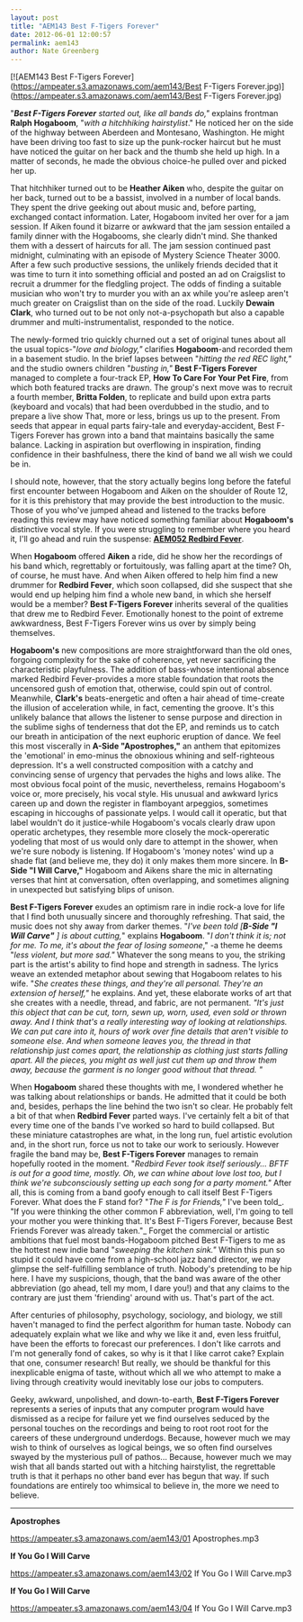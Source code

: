 ```yaml
---
layout: post
title: "AEM143 Best F-Tigers Forever"
date: 2012-06-01 12:00:57
permalink: aem143
author: Nate Greenberg
---
```

[![AEM143 Best F-Tigers Forever](https://ampeater.s3.amazonaws.com/aem143/Best F-Tigers Forever.jpg)](https://ampeater.s3.amazonaws.com/aem143/Best F-Tigers Forever.jpg)

"**_Best F-Tigers Forever_** _started out, like all bands do,"_ explains frontman **Ralph Hogaboom**, "_with a hitchhiking hairstylist_." He noticed her on the side of the highway between Aberdeen and Montesano, Washington. He might have been driving too fast to size up the punk-rocker haircut but he must have noticed the guitar on her back and the thumb she held up high. In a matter of seconds, he made the obvious choice-he pulled over and picked her up.

<!-- more -->

That hitchhiker turned out to be **Heather Aiken** who, despite the guitar on her back, turned out to be a bassist, involved in a number of local bands. They spent the drive geeking out about music and, before parting, exchanged contact information. Later, Hogaboom invited her over for a jam session. If Aiken found it bizarre or awkward that the jam session entailed a family dinner with the Hogabooms, she clearly didn't mind. She thanked them with a dessert of haircuts for all. The jam session continued past midnight, culminating with an episode of Mystery Science Theater 3000. After a few such productive sessions, the unlikely friends decided that it was time to turn it into something official and posted an ad on Craigslist to recruit a drummer for the fledgling project. The odds of finding a suitable musician who won't try to murder you with an ax while you're asleep aren't much greater on Craigslist than on the side of the road. Luckily **Dewain Clark**, who turned out to be not only not-a-psychopath but also a capable drummer and multi-instrumentalist, responded to the notice.

The newly-formed trio quickly churned out a set of original tunes about all the usual topics-"_love and biology,"_ clarifies **Hogaboom**\-and recorded them in a basement studio. In the brief lapses between "_hitting the red REC light,"_ and the studio owners children "_busting in,"_ **Best F-Tigers Forever** managed to complete a four-track EP, **How To Care For Your Pet Fire**, from which both featured tracks are drawn. The group's next move was to recruit a fourth member, **Britta Folden**, to replicate and build upon extra parts (keyboard and vocals) that had been overdubbed in the studio, and to prepare a live show That, more or less, brings us up to the present. From seeds that appear in equal parts fairy-tale and everyday-accident, Best F-Tigers Forever has grown into a band that maintains basically the same balance. Lacking in aspiration but overflowing in inspiration, finding confidence in their bashfulness, there the kind of band we all wish we could be in.

I should note, however, that the story actually begins long before the fateful first encounter between Hogaboom and Aiken on the shoulder of Route 12, for it is this prehistory that may provide the best introduction to the music. Those of you who've jumped ahead and listened to the tracks before reading this review may have noticed something familiar about **Hogaboom's** distinctive vocal style. If you were struggling to remember where you heard it, I'll go ahead and ruin the suspense: [**AEM052 Redbird Fever**](http://ampeatermusic.com/aem052).

When **Hogaboom** offered **Aiken** a ride, did he show her the recordings of his band which, regrettably or fortuitously, was falling apart at the time? Oh, of course, he must have. And when Aiken offered to help him find a new drummer for **Redbird Fever**, which soon collapsed, did she suspect that she would end up helping him find a whole new band, in which she herself would be a member? **Best F-Tigers Forever** inherits several of the qualities that drew me to Redbird Fever. Emotionally honest to the point of extreme awkwardness, Best F-Tigers Forever wins us over by simply being themselves.

**Hogaboom's** new compositions are more straightforward than the old ones, forgoing complexity for the sake of coherence, yet never sacrificing the characteristic playfulness. The addition of bass-whose intentional absence marked Redbird Fever-provides a more stable foundation that roots the uncensored gush of emotion that, otherwise, could spin out of control. Meanwhile, **Clark's** beats-energetic and often a hair ahead of time-create the illusion of acceleration while, in fact, cementing the groove. It's this unlikely balance that allows the listener to sense purpose and direction in the sublime sighs of tenderness that dot the EP, and reminds us to catch our breath in anticipation of the next euphoric eruption of dance. We feel this most viscerally in **A-Side "Apostrophes,"** an anthem that epitomizes the 'emotional' in emo-minus the obnoxious whining and self-righteous depression. It's a well constructed composition with a catchy and convincing sense of urgency that pervades the highs and lows alike. The most obvious focal point of the music, nevertheless, remains Hogaboom's voice or, more precisely, his vocal style. His unusual and awkward lyrics careen up and down the register in flamboyant arpeggios, sometimes escaping in hiccoughs of passionate yelps. I would call it operatic, but that label wouldn't do it justice-while Hogaboom's vocals clearly draw upon operatic archetypes, they resemble more closely the mock-opereratic yodeling that most of us would only dare to attempt in the shower, when we're sure nobody is listening. If Hogaboom's 'money notes' wind up a shade flat (and believe me, they do) it only makes them more sincere. In **B-Side "I Will Carve,"** Hogaboom and Aikens share the mic in alternating verses that hint at conversation, often overlapping, and sometimes aligning in unexpected but satisfying blips of unison.

**Best F-Tigers Forever** exudes an optimism rare in indie rock-a love for life that I find both unusually sincere and thoroughly refreshing. That said, the music does not shy away from darker themes. "_I've been told \[**B-Side "I Will Carve"** \] is about cutting,_" explains **Hogaboom**. "_I don't think it is; not for me. To me, it's about the fear of losing someone_," -a theme he deems "_less violent, but more sad."_ Whatever the song means to you, the striking part is the artist's ability to find hope and strength in sadness. The lyrics weave an extended metaphor about sewing that Hogaboom relates to his wife. "_She creates these things, and they're all personal. They're an extension of herself,"_ he explains. And yet, these elaborate works of art that she creates with a needle, thread, and fabric, are not permanent. _"It's just this object that can be cut, torn, sewn up, worn, used, even sold or thrown away. And I think that's a really interesting way of looking at relationships. We can put care into it, hours of work over fine details that aren't visible to someone else. And when someone leaves you, the thread in that relationship just comes apart, the relationship as clothing just starts falling apart. All the pieces, you might as well just cut them up and throw them away, because the garment is no longer good without that thread. "_

When **Hogaboom** shared these thoughts with me, I wondered whether he was talking about relationships or bands. He admitted that it could be both and, besides, perhaps the line behind the two isn't so clear. He probably felt a bit of that when **Redbird Fever** parted ways. I've certainly felt a bit of that every time one of the bands I've worked so hard to build collapsed. But these miniature catastrophes are what, in the long run, fuel artistic evolution and, in the short run, force us not to take our work to seriously. However fragile the band may be, **Best F-Tigers Forever** manages to remain hopefully rooted in the moment. "_Redbird Fever took itself seriously... BFTF is out for a good time, mostly. Oh, we can whine about love lost too, but I think we're subconsciously setting up each song for a party moment."_ After all, this is coming from a band goofy enough to call itself Best F-Tigers Forever. What does the F stand for? "_The F is for Friends,"_ I've been told_. "If you were thinking the other common F abbreviation, well, I'm going to tell your mother you were thinking that. It's Best F-Tigers Forever, because Best Friends Forever was already taken."_ Forget the commercial or artistic ambitions that fuel most bands-Hogaboom pitched Best F-Tigers to me as the hottest new indie band "_sweeping the kitchen sink."_ Within this pun so stupid it could have come from a high-school jazz band director, we may glimpse the self-fulfilling semblance of truth. Nobody's pretending to be hip here. I have my suspicions, though, that the band was aware of the other abbreviation (go ahead, tell my mom, I dare you!) and that any claims to the contrary are just them 'friending' around with us. That's part of the act.

After centuries of philosophy, psychology, sociology, and biology, we still haven't managed to find the perfect algorithm for human taste. Nobody can adequately explain what we like and why we like it and, even less fruitful, have been the efforts to forecast our preferences. I don't like carrots and I'm not generally fond of cakes, so why is it that I like carrot cake? Explain that one, consumer research! But really, we should be thankful for this inexplicable enigma of taste, without which all we who attempt to make a living through creativity would inevitably lose our jobs to computers.

Geeky, awkward, unpolished, and down-to-earth, **Best F-Tigers Forever** represents a series of inputs that any computer program would have dismissed as a recipe for failure yet we find ourselves seduced by the personal touches on the recordings and being to root root root for the careers of these underground underdogs. Because, however much we may wish to think of ourselves as logical beings, we so often find ourselves swayed by the mysterious pull of pathos... Because, however much we may wish that all bands started out with a hitching hairstylist, the regrettable truth is that it perhaps no other band ever has begun that way. If such foundations are entirely too whimsical to believe in, the more we need to believe.

---

**Apostrophes**

https://ampeater.s3.amazonaws.com/aem143/01 Apostrophes.mp3

**If You Go I Will Carve**

https://ampeater.s3.amazonaws.com/aem143/02 If You Go I Will Carve.mp3

**If You Go I Will Carve**

https://ampeater.s3.amazonaws.com/aem143/04 If You Go I Will Carve.mp3


